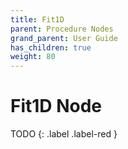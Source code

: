 ```yaml
---
title: Fit1D
parent: Procedure Nodes
grand_parent: User Guide
has_children: true
weight: 80
---
```

# Fit1D Node

TODO
{: .label .label-red }
